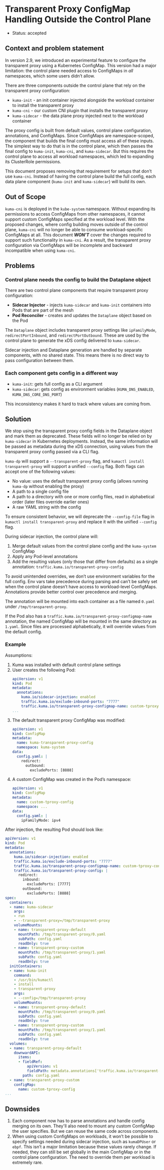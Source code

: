 # Transparent Proxy ConfigMap Handling Outside the Control Plane

* Status: accepted

## Context and problem statement

In version 2.9, we introduced an experimental feature to configure the transparent proxy using a Kubernetes ConfigMap. This version had a major limitation: the control plane needed access to ConfigMaps in *all* namespaces, which some users didn’t allow.

There are three components outside the control plane that rely on the transparent proxy configuration:

- `kuma-init` - an init container injected alongside the workload container to install the transparent proxy
- `kuma-cni` - our custom CNI plugin that installs the transparent proxy
- `kuma-sidecar` - the data plane proxy injected next to the workload container

The proxy config is built from default values, control plane configuration, annotations, and ConfigMaps. Since ConfigMaps are namespace-scoped, the component that builds the final config must access all of these inputs. The simplest way to do that is in the control plane, which then passes the final config to `kuma-init`, `kuma-cni`, and `kuma-sidecar`. But this requires the control plane to access all workload namespaces, which led to expanding its ClusterRole permissions.

This document proposes removing that requirement for setups that don’t use `kuma-cni`. Instead of having the control plane build the full config, each data plane component (`kuma-init` and `kuma-sidecar`) will build its own.

## Out of Scope

`kuma-cni` is deployed in the `kube-system` namespace. Without expanding its permissions to access ConfigMaps from other namespaces, it cannot support custom ConfigMaps specified at the workload level. With the proposed changes, where config building moves outside of the control plane, `kuma-cni` will no longer be able to consume workload-specific ConfigMaps at all. This document **_WON'T_** cover the changes required to support such functionality in `kuma-cni`. As a result, the transparent proxy configuration via ConfigMaps will be incomplete and backward incompatible when using `kuma-cni`.

## Problems

### Control plane needs the config to build the Dataplane object

There are two control plane components that require transparent proxy configuration:

- **Sidecar Injector** - injects `kuma-sidecar` and `kuma-init` containers into Pods that are part of the mesh
- **Pod Reconciler** - creates and updates the `Dataplane` object based on the Pod

The `Dataplane` object includes transparent proxy settings like `ipFamilyMode`, `redirectPortInbound`, and `redirectPortOutbound`. These are used by the control plane to generate the xDS config delivered to `kuma-sidecar`.

Sidecar injection and Dataplane generation are handled by separate components, with no shared state. This means there is no direct way to pass configuration between them.

### Each component gets config in a different way

- `kuma-init`: gets full config as a CLI argument
- `kuma-sidecar`: gets config as environment variables (`KUMA_DNS_ENABLED`, `KUMA_DNS_CORE_DNS_PORT`)

This inconsistency makes it hard to track where values are coming from.

## Solution

We stop using the transparent proxy config fields in the Dataplane object and mark them as deprecated. These fields will no longer be relied on by `kuma-sidecar` in Kubernetes deployments. Instead, the same information will be passed as metadata during the xDS connection, using values from the transparent proxy config passed via a CLI flag.

`kuma-dp` will support a `--transparent-proxy` flag, and `kumactl install transparent-proxy` will support a unified `--config` flag. Both flags can accept one of the following values:

- No value: uses the default transparent proxy config (allows running `kuma-dp` without enabling the proxy)
- A path to a single config file
- A path to a directory with one or more config files, read in alphabetical order (later files override earlier ones)
- A raw YAML string with the config

To ensure consistent behavior, we will deprecate the `--config-file` flag in `kumactl install transparent-proxy` and replace it with the unified `--config` flag.

During sidecar injection, the control plane will:
1. Merge default values from the control plane config and the `kuma-system` ConfigMap
2. Apply any Pod-level annotations
3. Add the resulting values (only those that differ from defaults) as a single annotation: `traffic.kuma.io/transparent-proxy-config`

To avoid unintended overrides, we don’t use environment variables for the full config. Env vars take precedence during parsing and can’t be safely set when the control plane doesn’t have access to workload-level ConfigMaps. Annotations provide better control over precedence and merging.

The annotation will be mounted into each container as a file named `0.yaml` under `/tmp/transparent-proxy`.

If the Pod also has a `traffic.kuma.io/transparent-proxy-configmap-name` annotation, the named ConfigMap will be mounted in the same directory as `1.yaml`. Since files are processed alphabetically, it will override values from the default config.

### Example

Assumptions:

1. Kuma was installed with default control plane settings
2. User creates the following Pod:
   ```yaml
   apiVersion: v1
   kind: Pod
   metadata:
     annotations:
       kuma.io/sidecar-injection: enabled
       traffic.kuma.io/exclude-inbound-ports: "7777"
       traffic.kuma.io/transparent-proxy-configmap-name: custom-tproxy-config
   ...
   ```
3. The default transparent proxy ConfigMap was modified:
   ```yaml
   apiVersion: v1
   kind: ConfigMap
   metadata:
     name: kuma-transparent-proxy-config
     namespace: kuma-system
   data:
     config.yaml: |
       redirect:
         outbound:
           excludePorts: [8888]
   ```
4. A custom ConfigMap was created in the Pod’s namespace:
   ```yaml
   apiVersion: v1
   kind: ConfigMap
   metadata:
     name: custom-tproxy-config
     namespace: ...
   data:
     config.yaml: |
       ipFamilyMode: ipv4
   ```

After injection, the resulting Pod should look like:

```yaml
apiVersion: v1
kind: Pod
metadata:
  annotations:
    kuma.io/sidecar-injection: enabled
    traffic.kuma.io/exclude-inbound-ports: "7777"
    traffic.kuma.io/transparent-proxy-configmap-name: custom-tproxy-config
    traffic.kuma.io/transparent-proxy-config: |
      redirect:
        inbound:
          excludePorts: [7777]
        outbound:
          excludePorts: [8888]
spec:
  containers:
  - name: kuma-sidecar
    args:
    - run
    - --transparent-proxy=/tmp/transparent-proxy
    volumeMounts:
    - name: transparent-proxy-default
      mountPath: /tmp/transparent-proxy/0.yaml
      subPath: config.yaml
      readOnly: true
    - name: transparent-proxy-custom
      mountPath: /tmp/transparent-proxy/1.yaml
      subPath: config.yaml
      readOnly: true
  initContainers:
  - name: kuma-init
    command:
    - /usr/bin/kumactl
    - install
    - transparent-proxy
    args:
    - --config=/tmp/transparent-proxy
    volumeMounts:
    - name: transparent-proxy-default
      mountPath: /tmp/transparent-proxy/0.yaml
      subPath: config.yaml
      readOnly: true
    - name: transparent-proxy-custom
      mountPath: /tmp/transparent-proxy/1.yaml
      subPath: config.yaml
      readOnly: true
  volumes:
  - name: transparent-proxy-default
    downwardAPI:
      items:
      - fieldRef:
          apiVersion: v1
          fieldPath: metadata.annotations['traffic.kuma.io/transparent-proxy-config']
        path: config.yaml
  - name: transparent-proxy-custom
    configMap:
      name: custom-tproxy-config
...
```

## Downsides

1. Each component now has to parse annotations and handle config merging on its own. They'll also need to mount any custom ConfigMap the user specifies. But we can reuse the same code across components.
2. When using custom ConfigMaps on workloads, it won’t be possible to specify settings needed during sidecar injection, such as `kumaDPUser` or `ebpf`. This isn’t a major limitation because these values rarely change. If needed, they can still be set globally in the main ConfigMap or in the control plane configuration. The need to override them per workload is extremely rare. 

